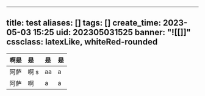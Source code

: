 
---
title: test
aliases: []
tags: []
create_time: 2023-05-03 15:25
uid: 202305031525
banner: "![[]]"
cssclass: latexLike, whiteRed-rounded
---


|啊是|是 |是  | 是 |
|:--|:--|:--|:--|
|阿萨|啊 s |  aa| a |
|阿萨|啊|a  | a |

